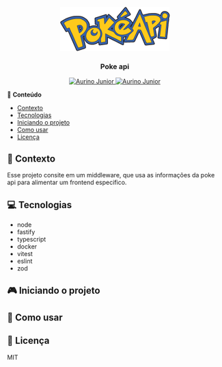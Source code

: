<div align="center">
  <img src="https://raw.githubusercontent.com/PokeAPI/media/master/logo/pokeapi_256.png">
  <h3>Poke api</h3>
</div>

<p align="center">
   <a href="https://www.instagram.com/aurigod97/">
      <img alt="Aurino Junior" src="https://img.shields.io/badge/-aurigod97-0390fc?style=flat&logo=Instagram&logoColor=white&color=blue" />
   </a>
    <a href="https://www.linkedin.com/in/aurino-junior-7718a4158/">
      <img alt="Aurino Junior" src="https://img.shields.io/badge/-Aurino%20Junior-0390fc?style=flat&logo=Linkedin&logoColor=white&color=blue" />
   </a>
</p>

📍 **Conteúdo**

- [Contexto](#blue_book-contexto)
- [Tecnologias](#computer-tecnologias)
- [Iniciando o projeto](#video_game-iniciando-o-projeto)
- [Como usar](#beers-como-usar)
- [Licença](#page_with_curl-licença)

## :blue_book: Contexto

Esse projeto consite em um middleware, que usa as informações da poke api para alimentar um frontend especifico.

## :computer: Tecnologias

- node
- fastify
- typescript
- docker
- vitest
- eslint
- zod

## :video_game: Iniciando o projeto

## :beers: Como usar

## :page_with_curl: Licença

MIT
